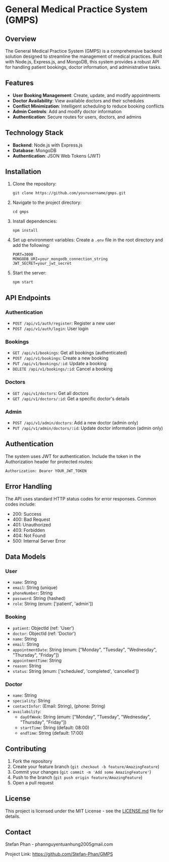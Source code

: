 # General Medical Practice System (GMPS)

## Overview

The General Medical Practice System (GMPS) is a comprehensive backend solution designed to streamline the management of medical practices. Built with Node.js, Express.js, and MongoDB, this system provides a robust API for handling patient bookings, doctor information, and administrative tasks.

## Features

- **User Booking Management**: Create, update, and modify appointments
- **Doctor Availability**: View available doctors and their schedules
- **Conflict Minimization**: Intelligent scheduling to reduce booking conflicts
- **Admin Controls**: Add and modify doctor information
- **Authentication**: Secure routes for users, doctors, and admins

## Technology Stack

- **Backend**: Node.js with Express.js
- **Database**: MongoDB
- **Authentication**: JSON Web Tokens (JWT)

## Installation

1. Clone the repository:
   ```
   git clone https://github.com/yourusername/gmps.git
   ```

2. Navigate to the project directory:
   ```
   cd gmps
   ```

3. Install dependencies:
   ```
   npm install
   ```

4. Set up environment variables:
   Create a `.env` file in the root directory and add the following:
   ```
   PORT=3000
   MONGODB_URI=your_mongodb_connection_string
   JWT_SECRET=your_jwt_secret
   ```

5. Start the server:
   ```
   npm start
   ```

## API Endpoints

### Authentication
- `POST /api/v1/auth/register`: Register a new user
- `POST /api/v1/auth/login`: User login

### Bookings
- `GET /api/v1/bookings`: Get all bookings (authenticated)
- `POST /api/v1/bookings`: Create a new booking
- `PUT /api/v1/bookings/:id`: Update a booking
- `DELETE /api/v1/bookings/:id`: Cancel a booking

### Doctors
- `GET /api/v1/doctors`: Get all doctors
- `GET /api/v1/doctors/:id`: Get a specific doctor's details

### Admin
- `POST /api/v1/admin/doctors`: Add a new doctor (admin only)
- `PUT /api/v1/admin/doctors/:id`: Update doctor information (admin only)

## Authentication

The system uses JWT for authentication. Include the token in the Authorization header for protected routes:

```
Authorization: Bearer YOUR_JWT_TOKEN
```

## Error Handling

The API uses standard HTTP status codes for error responses. Common codes include:

- 200: Success
- 400: Bad Request
- 401: Unauthorized
- 403: Forbidden
- 404: Not Found
- 500: Internal Server Error

## Data Models

### User
- `name`: String
- `email`: String (unique)
- `phoneNumber`: String
- `password`: String (hashed)
- `role`: String (enum: ['patient', 'admin'])

### Booking
- `patient`: ObjectId (ref: 'User')
- `doctor`: ObjectId (ref: 'Doctor')
- `name`: String
- `email`: String
- `appointmentDate`: String (enum: ["Monday", "Tuesday", "Wednesday", "Thursday", "Friday"])
- `appointmentTime`: String
- `reason`: String
- `status`: String (enum: ['scheduled', 'completed', 'cancelled'])

### Doctor
- `name`: String
- `speciality`: String
- `contactInfor`: (Email: String), (phone: String)
- `availability`:
   - `dayOfWeek`: String (enum: ["Monday", "Tuesday", "Wednesday", "Thursday", "Friday"])
   - `startTime`: String (default: 08:00)
   - `endTime`: String (default: 17:00)

## Contributing

1. Fork the repository
2. Create your feature branch (`git checkout -b feature/AmazingFeature`)
3. Commit your changes (`git commit -m 'Add some AmazingFeature'`)
4. Push to the branch (`git push origin feature/AmazingFeature`)
5. Open a pull request

## License

This project is licensed under the MIT License - see the [LICENSE.md](LICENSE.md) file for details.

## Contact

Stefan Phan - phannguyentuanhung2005gmail.com

Project Link: https://github.com/Stefan-Phan/GMPS
